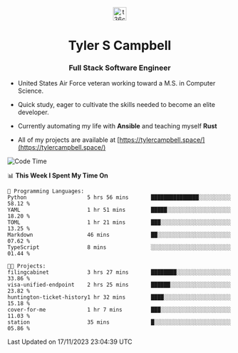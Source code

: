 <p align="center">
<a href="https://www.linkedin.com/in/t36campbell" target="blank"><img align="center" src="https://ik.imagekit.io/t36campbell/Portfolio/linkedin.png.original_m8bbGgPh6.png" alt="t36campbell" height="30" width="30" /></a>
</p>
<h1 align="center">Tyler S Campbell</h1>
<h3 align="center">Full Stack Software Engineer</h3>

* United States Air Force veteran working toward a M.S. in Computer Science.

* Quick study, eager to cultivate the skills needed to become an elite developer.

* Currently automating my life with **Ansible** and teaching myself **Rust**

* All of my projects are available at [https://tylercampbell.space/](https://tylercampbell.space/)

<!--START_SECTION:waka-->
![Code Time](http://img.shields.io/badge/Code%20Time-2%2C980%20hrs%2010%20mins-blue)

📊 **This Week I Spent My Time On** 

```text
💬 Programming Languages: 
Python                   5 hrs 56 mins       ███████████████░░░░░░░░░░   58.12 % 
YAML                     1 hr 51 mins        █████░░░░░░░░░░░░░░░░░░░░   18.20 % 
TOML                     1 hr 21 mins        ███░░░░░░░░░░░░░░░░░░░░░░   13.25 % 
Markdown                 46 mins             ██░░░░░░░░░░░░░░░░░░░░░░░   07.62 % 
TypeScript               8 mins              ░░░░░░░░░░░░░░░░░░░░░░░░░   01.44 % 

🐱‍💻 Projects: 
filingcabinet            3 hrs 27 mins       ████████░░░░░░░░░░░░░░░░░   33.86 % 
visa-unified-endpoint    2 hrs 25 mins       ██████░░░░░░░░░░░░░░░░░░░   23.82 % 
huntington-ticket-history1 hr 32 mins        ████░░░░░░░░░░░░░░░░░░░░░   15.18 % 
cover-for-me             1 hr 7 mins         ███░░░░░░░░░░░░░░░░░░░░░░   11.03 % 
station                  35 mins             █░░░░░░░░░░░░░░░░░░░░░░░░   05.86 % 
```


 Last Updated on 17/11/2023 23:04:39 UTC
<!--END_SECTION:waka-->

